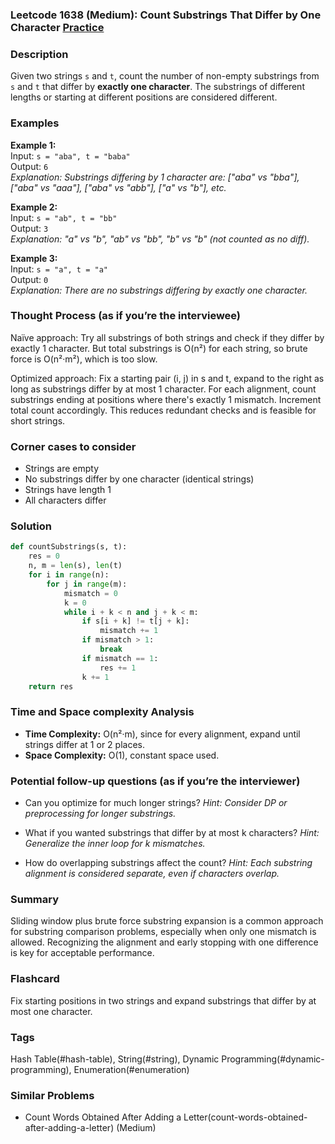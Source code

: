 ### Leetcode 1638 (Medium): Count Substrings That Differ by One Character [Practice](https://leetcode.com/problems/count-substrings-that-differ-by-one-character)

### Description  
Given two strings `s` and `t`, count the number of non-empty substrings from `s` and `t` that differ by **exactly one character**. The substrings of different lengths or starting at different positions are considered different.

### Examples  
**Example 1:**  
Input: `s = "aba", t = "baba"`  
Output: `6`  
*Explanation: Substrings differing by 1 character are: ["aba" vs "bba"], ["aba" vs "aaa"], ["aba" vs "abb"], ["a" vs "b"], etc.*

**Example 2:**  
Input: `s = "ab", t = "bb"`  
Output: `3`  
*Explanation: "a" vs "b", "ab" vs "bb", "b" vs "b" (not counted as no diff).*

**Example 3:**  
Input: `s = "a", t = "a"`  
Output: `0`  
*Explanation: There are no substrings differing by exactly one character.*

### Thought Process (as if you’re the interviewee)  
Naïve approach: Try all substrings of both strings and check if they differ by exactly 1 character. But total substrings is O(n²) for each string, so brute force is O(n²·m²), which is too slow.

Optimized approach: Fix a starting pair (i, j) in s and t, expand to the right as long as substrings differ by at most 1 character. For each alignment, count substrings ending at positions where there's exactly 1 mismatch. Increment total count accordingly. This reduces redundant checks and is feasible for short strings.

### Corner cases to consider  
- Strings are empty
- No substrings differ by one character (identical strings)
- Strings have length 1
- All characters differ

### Solution

```python
def countSubstrings(s, t):
    res = 0
    n, m = len(s), len(t)
    for i in range(n):
        for j in range(m):
            mismatch = 0
            k = 0
            while i + k < n and j + k < m:
                if s[i + k] != t[j + k]:
                    mismatch += 1
                if mismatch > 1:
                    break
                if mismatch == 1:
                    res += 1
                k += 1
    return res
```

### Time and Space complexity Analysis  
- **Time Complexity:** O(n²·m), since for every alignment, expand until strings differ at 1 or 2 places.
- **Space Complexity:** O(1), constant space used.

### Potential follow-up questions (as if you’re the interviewer)  
- Can you optimize for much longer strings?
  *Hint: Consider DP or preprocessing for longer substrings.*

- What if you wanted substrings that differ by at most k characters?
  *Hint: Generalize the inner loop for k mismatches.*

- How do overlapping substrings affect the count?
  *Hint: Each substring alignment is considered separate, even if characters overlap.*

### Summary
Sliding window plus brute force substring expansion is a common approach for substring comparison problems, especially when only one mismatch is allowed. Recognizing the alignment and early stopping with one difference is key for acceptable performance.


### Flashcard
Fix starting positions in two strings and expand substrings that differ by at most one character.

### Tags
Hash Table(#hash-table), String(#string), Dynamic Programming(#dynamic-programming), Enumeration(#enumeration)

### Similar Problems
- Count Words Obtained After Adding a Letter(count-words-obtained-after-adding-a-letter) (Medium)